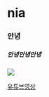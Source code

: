 # nia

### 안녕

##### 안녕안녕안녕


![](https://www.google.com/url?sa=i&url=https%3A%2F%2Fwww.edaily.co.kr%2Fnews%2Fread%3FnewsId%3D01233286625903072%26mediaCodeNo%3D258&psig=AOvVaw2IYRPO0-DvUiF3oVauTXSg&ust=1673325520788000&source=images&cd=vfe&ved=0CBAQjRxqFwoTCOj5-9LWufwCFQAAAAAdAAAAABAD)


[유튜브영상](https://www.youtube.com/watch?v=RmuL-BPFi2Q&list=RDRmuL-BPFi2Q&start_radio=1)




